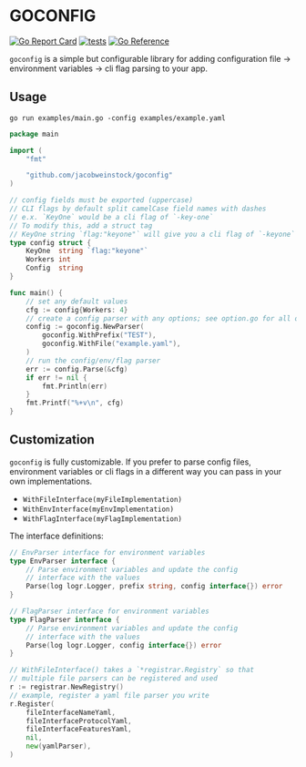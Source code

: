 # GOCONFIG

[![Go Report Card](https://goreportcard.com/badge/github.com/jacobweinstock/goconfig)](https://goreportcard.com/report/github.com/jacobweinstock/goconfig)
[![tests](https://github.com/jacobweinstock/goconfig/actions/workflows/ci.yaml/badge.svg)](https://github.com/jacobweinstock/goconfig/actions/workflows/ci.yaml)
[![Go Reference](https://pkg.go.dev/badge/github.com/jacobweinstock/goconfig.svg)](https://pkg.go.dev/github.com/jacobweinstock/goconfig)

`goconfig` is a simple but configurable library for adding configuration file -> environment variables -> cli flag parsing to your app.

## Usage

`go run examples/main.go -config examples/example.yaml`

```go
package main

import (
    "fmt"

    "github.com/jacobweinstock/goconfig"
)

// config fields must be exported (uppercase)
// CLI flags by default split camelCase field names with dashes
// e.x. `KeyOne` would be a cli flag of `-key-one`
// To modify this, add a struct tag
// KeyOne string `flag:"keyone"` will give you a cli flag of `-keyone`
type config struct {
    KeyOne  string `flag:"keyone"`
    Workers int
    Config  string
}

func main() {
    // set any default values
    cfg := config{Workers: 4}
    // create a config parser with any options; see option.go for all options
    config := goconfig.NewParser(
        goconfig.WithPrefix("TEST"),
        goconfig.WithFile("example.yaml"),
    )
    // run the config/env/flag parser
    err := config.Parse(&cfg)
    if err != nil {
        fmt.Println(err)
    }
    fmt.Printf("%+v\n", cfg)
}
```

## Customization

`goconfig` is fully customizable. If you prefer to parse config files, environment variables or cli flags in a different way you can pass in your own implementations.

- `WithFileInterface(myFileImplementation)`
- `WithEnvInterface(myEnvImplementation)`
- `WithFlagInterface(myFlagImplementation)`

The interface definitions:

```go
// EnvParser interface for environment variables
type EnvParser interface {
    // Parse environment variables and update the config
    // interface with the values
    Parse(log logr.Logger, prefix string, config interface{}) error
}

// FlagParser interface for environment variables
type FlagParser interface {
    // Parse environment variables and update the config
    // interface with the values
    Parse(log logr.Logger, config interface{}) error
}
```

```go
// WithFileInterface() takes a `*registrar.Registry` so that
// multiple file parsers can be registered and used
r := registrar.NewRegistry()
// example, register a yaml file parser you write
r.Register(
    fileInterfaceNameYaml,
    fileInterfaceProtocolYaml,
    fileInterfaceFeaturesYaml,
    nil,
    new(yamlParser),
)


```

